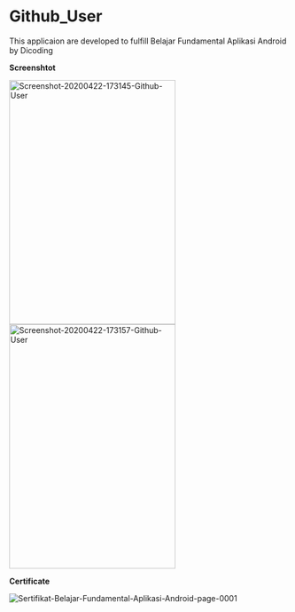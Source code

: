 # Github_User
This applicaion are developed to fulfill Belajar Fundamental Aplikasi Android by Dicoding

**Screenshtot**

<img src="https://i.ibb.co/9rjnMrB/Screenshot-20200422-173145-Github-User.jpg" alt="Screenshot-20200422-173145-Github-User" border="0" height="440" width="300">  <img src="https://i.ibb.co/yRkVsFX/Screenshot-20200422-173157-Github-User.jpg" alt="Screenshot-20200422-173157-Github-User" border="0" height="440" width="300">



**Certificate**


<img src="https://i.ibb.co/pny9wZt/Sertifikat-Belajar-Fundamental-Aplikasi-Android-page-0001.jpg" alt="Sertifikat-Belajar-Fundamental-Aplikasi-Android-page-0001" border="0">
